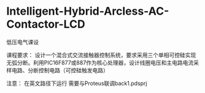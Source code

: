 # Intelligent-Hybrid-Arcless-AC-Contactor-LCD

低压电气课设

课程要求：
设计一个混合式交流接触器控制系统，要求采用三个单相可控硅实现无弧分断。利用PIC16F877或887作为核心处理器，设计线圈电压和主电路电流采样电路、分断控制电路（可控硅触发电路）

注意：
在英文路径下运行
需要与Proteus联调back1.pdsprj
